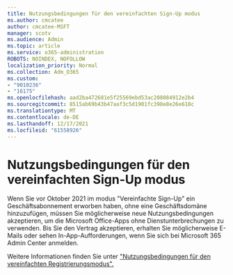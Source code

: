 ```yaml
---
title: Nutzungsbedingungen für den vereinfachten Sign-Up modus
ms.author: cmcatee
author: cmcatee-MSFT
manager: scotv
ms.audience: Admin
ms.topic: article
ms.service: o365-administration
ROBOTS: NOINDEX, NOFOLLOW
localization_priority: Normal
ms.collection: Adm_O365
ms.custom:
- "9010236"
- "16175"
ms.openlocfilehash: aad2ba472681e5f25569ebd53ac208084912e2b4
ms.sourcegitcommit: 8515ab69b43b47aaf3c5d1901fc398e8e26e618c
ms.translationtype: MT
ms.contentlocale: de-DE
ms.lasthandoff: 12/17/2021
ms.locfileid: "61558926"
---
```

# <a name="terms-of-service-update-for-simplified-sign-up-mode"></a>Nutzungsbedingungen für den vereinfachten Sign-Up modus

Wenn Sie vor Oktober 2021 im modus "Vereinfachte Sign-Up" ein Geschäftsabonnement erworben haben, ohne eine Geschäftsdomäne hinzuzufügen, müssen Sie möglicherweise neue Nutzungsbedingungen akzeptieren, um die Microsoft Office-Apps ohne Dienstunterbrechungen zu verwenden. Bis Sie den Vertrag akzeptieren, erhalten Sie möglicherweise E-Mails oder sehen In-App-Aufforderungen, wenn Sie sich bei Microsoft 365 Admin Center anmelden.

Weitere Informationen finden Sie unter ["Nutzungsbedingungen für den vereinfachten Registrierungsmodus".](https://docs.microsoft.com/microsoft-365/admin/simplified-signup/signup-business-standard#terms-of-service-update-for-simplified-sign-up-mode)
